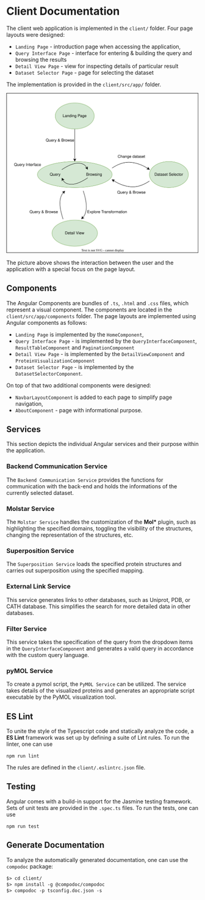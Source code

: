 # Client Documentation
The client web application is implemented in the `client/` folder. Four page layouts were designed:
* `Landing Page` - introduction page when accessing the application,
* `Query Interface Page` - interface for entering & building the query and browsing the results
* `Detail View Page` - view for inspecting details of particular result
* `Dataset Selector Page` - page for selecting the dataset

The implementation is provided in the `client/src/app/` folder.

![Page Navigation](https://github.com/skrhakv/ProteInspector/blob/master/documentation/media/page-navigation.svg)

The picture above shows the interaction between the user and the application with a special focus on the page layout.

## Components
The Angular Components are bundles of `.ts`, `.html` and `.css` files, which represent a visual component. The components are located in the `client/src/app/components` folder. The page layouts are implemented using Angular components as follows:
* `Landing Page` is implemented by the `HomeComponent`,
* `Query Interface Page` - is implemented by the `QueryInterfaceComponent`, `ResultTableComponent` and `PaginationComponent`
* `Detail View Page` - is implemented by the `DetailViewComponent` and `ProteinVisualizationComponent`
* `Dataset Selector Page` - is implemented by the `DatasetSelectorComponent`.

On top of that two additional components were designed:
* `NavbarLayoutComponent` is added to each page to simplify page navigation,
* `AboutComponent` - page with informational purpose.

## Services
This section depicts the individual Angular services and their purpose within the application.

### Backend Communication Service
The `Backend Communication Service` provides the functions for communication with the back-end and holds the informations of the currently selected dataset.
### Molstar Service
The `Molstar Service` handles the customization of the **Mol\*** plugin, such as highlighting the specified domains, toggling the visibility of the structures, changing the representation of the structures, etc.
### Superposition Service
The `Superposition Service` loads the specified protein structures and carries out superposition using the specified mapping.
### External Link Service
This service generates links to other databases, such as Uniprot, PDB, or CATH database. This simplifies the search for more detailed data in other databases.
### Filter Service
This service takes the specification of the query from the dropdown items in the `QueryInterfaceComponent` and generates a valid query in accordance with the custom query language.
### pyMOL Service
To create a pymol script, the `PyMOL Service` can be utilized. The service takes details of the visualized proteins and generates an appropriate script executable by the PyMOL visualization tool.

## ES Lint
To unite the style of the Typescript code and statically analyze the code, a **ES Lint** framework was set up by defining a suite of Lint rules. To run the linter, one can use
```
npm run lint
```
The rules are defined in the `client/.eslintrc.json` file.

## Testing
Angular comes with a build-in support for the Jasmine testing framework. Sets of unit tests are provided in the `.spec.ts` files. To run the tests, one can use
```
npm run test
```

## Generate Documentation
To analyze the automatically generated documentation, one can use the `compodoc` package:
```
$> cd client/
$> npm install -g @compodoc/compodoc
$> compodoc -p tsconfig.doc.json -s
```
